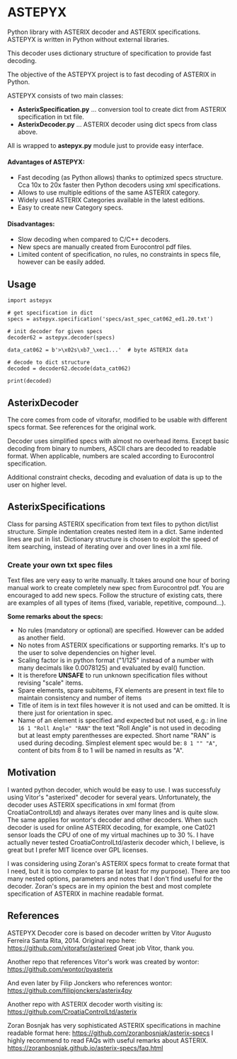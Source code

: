 # ASTEPYX
Python library with ASTERIX decoder and ASTERIX specifications. ASTEPYX is written in Python without external libraries.

This decoder uses dictionary structure of specification to provide fast decoding.

The objective of the ASTEPYX project is to fast decoding of ASTERIX in Python.

ASTEPYX consists of two main classes:
- **AsterixSpecification.py** ... conversion tool to create dict from ASTERIX specification in txt file.
- **AsterixDecoder.py** ... ASTERIX decoder using dict specs from class above.

All is wrapped to **astepyx.py** module just to provide easy interface.


#### Advantages of ASTEPYX:
- Fast decoding (as Python allows) thanks to optimized specs structure. Cca 10x to 20x faster then Python decoders using xml specifications.
- Allows to use multiple editions of the same ASTERIX category.
- Widely used ASTERIX Categories available in the latest editions.
- Easy to create new Category specs.

#### Disadvantages:
- Slow decoding when compared to C/C++ decoders.
- New specs are manually created from Eurocontrol pdf files.
- Limited content of specification, no rules, no constraints in specs file, however can be easily added.

## Usage

```
import astepyx

# get specification in dict
specs = astepyx.specification('specs/ast_spec_cat062_ed1.20.txt')

# init decoder for given specs
decoder62 = astepyx.decoder(specs)

data_cat062 = b'>\x02s\xb7_\xec1...'  # byte ASTERIX data

# decode to dict structure
decoded = decoder62.decode(data_cat062)

print(decoded)

```

## AsterixDecoder
The core comes from code of vitorafsr, modified to be usable with different specs format. See references for the original work.

Decoder uses simplified specs with almost no overhead items. Except basic decoding from binary to numbers, ASCII chars are decoded to readable format. When applicable, numbers are scaled according to Eurocontrol specification.

Additional constraint checks, decoding and evaluation of data is up to the user on higher level.

## AsterixSpecifications
Class for parsing ASTERIX specification from text files to python dict/list structure.
Simple indentation creates nested item in a dict. Same indented lines are put in list.
Dictionary structure is chosen to exploit the speed of item searching, instead of iterating over and over lines in a xml file.

### Create your own txt spec files
Text files are very easy to write manually. It takes around one hour of boring manual work to create completely new spec from Eurocontrol pdf. You are encouraged to add new specs.
Follow the structure of existing cats, there are examples of all types of items (fixed, variable, repetitive, compound...).

**Some remarks about the specs:**
- No rules (mandatory or optional) are specified. However can be added as another field.
- No notes from ASTERIX specifications or supporting remarks. It's up to the user to solve dependencies on higher level.
- Scaling factor is in python format ("1/125" instead of a number with many decimals like 0.0078125) and evaluated by eval() function.
- It is therefore **UNSAFE** to run unknown specification files without revising "scale" items.
- Spare elements, spare subitems, FX elements are present in text file to maintain consistency and number of items
- Title of item is in text files however it is not used and can be omitted. It is there just for orientation in spec.
- Name of an element is specified and expected but not used, e.g.: in line  ```16 1 "Roll Angle" "RAN"``` the text "Roll Angle" is not used in decoding but at least empty parenthesses are expected. Short name "RAN" is used during decoding. Simplest element spec would be: ```8 1 "" "A"```, content of bits from 8 to 1 will be named in results as "A".

## Motivation
I wanted python decoder, which would be easy to use. I was successfuly using Vitor's "asterixed" decoder for several years. Unfortunately, the decoder uses ASTERIX specifications in xml format (from CroatiaControlLtd) and always iterates over many lines and is quite slow. The same applies for wontor's decoder and other decoders. When such decoder is used for online ASTERIX decoding, for example, one Cat021 sensor loads the CPU of one of my virtual machines up to 30 %. I have actually never tested CroatiaControlLtd/asterix decoder which, I believe, is great but I prefer MIT licence over GPL licenses.

I was considering using Zoran's ASTERIX specs format to create format that I need, but it is too complex to parse (at least for my purpose). There are too many nested options, parameters and notes that I don't find useful for the decoder. Zoran's specs are in my opinion the best and most complete specification of ASTERIX in machine readable format.

## References
ASTEPYX Decoder core is based on decoder written by Vitor Augusto Ferreira Santa Rita, 2014. Original repo here:
https://github.com/vitorafsr/asterixed
Great job Vitor, thank you.

Another repo that references Vitor's work was created by wontor:
https://github.com/wontor/pyasterix

And even later by Filip Jonckers who references wontor:
https://github.com/filipjonckers/asterix4py

Another repo with ASTERIX decoder worth visiting is:
https://github.com/CroatiaControlLtd/asterix

Zoran Bosnjak has very sophisticated ASTERIX specifications in machine readable format here:
https://github.com/zoranbosnjak/asterix-specs
I highly recommend to read FAQs with useful remarks about ASTERIX.
https://zoranbosnjak.github.io/asterix-specs/faq.html